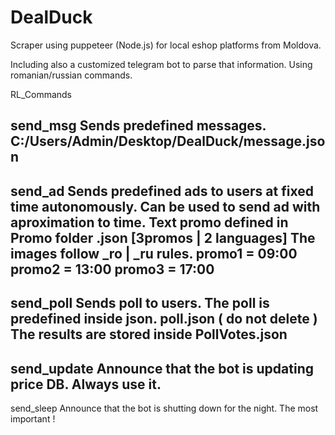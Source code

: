 # DealDuck
Scraper using puppeteer (Node.js) for local eshop platforms from Moldova.

Including also a customized telegram bot to parse that information. Using romanian/russian commands.

RL_Commands

send_msg
Sends predefined messages.
C:/Users/Admin/Desktop/DealDuck/message.json
--------------------------------------------
send_ad
Sends predefined ads to users at fixed time autonomously.
Can be used to send ad with aproximation to time.
Text promo defined in Promo folder .json [3promos | 2 languages] 
The images follow _ro | _ru rules.
promo1 = 09:00
promo2 = 13:00
promo3 = 17:00
--------------------------------------------
send_poll
Sends poll to users.
The poll is predefined inside json.
poll.json ( do not delete )
The results are stored inside PollVotes.json
--------------------------------------------
send_update
Announce that the bot is updating price DB.
Always use it.
--------------------------------------------
send_sleep
Announce that the bot is shutting down for the night.
The most important !
